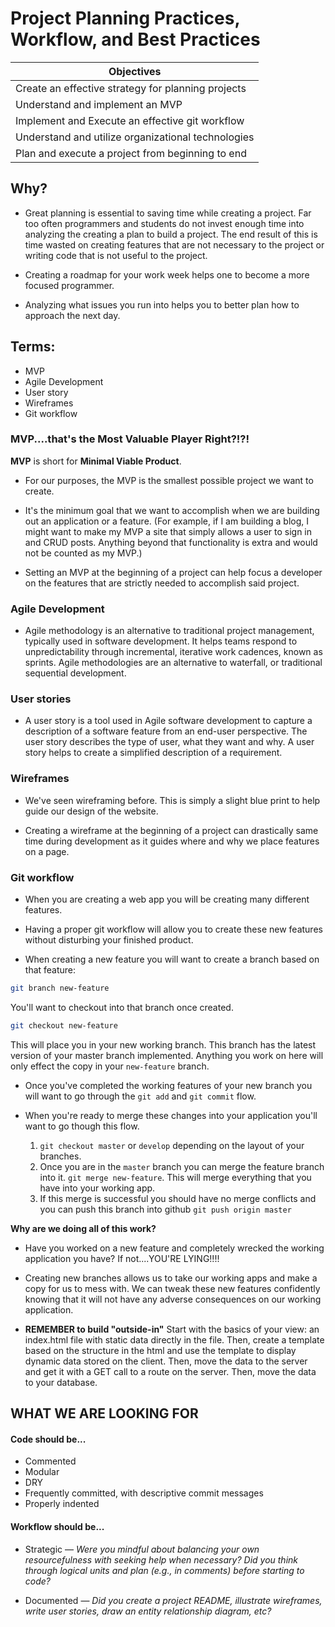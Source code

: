 # Project Planning Practices, Workflow, and Best Practices

| Objectives |
| ----------- |
| Create an effective strategy for planning projects |
| Understand and implement an MVP |
| Implement and Execute an effective git workflow |
| Understand and utilize organizational technologies |
| Plan and execute a project from beginning to end |


## Why?

 * Great planning is essential to saving time while creating a project.  Far too often programmers and students do not invest enough time into analyzing the creating a plan to build a project.  The end result of this is time wasted on creating features that are not necessary to the project or writing code that is not useful to the project.

 * Creating a roadmap for your work week helps one to become a more focused programmer.

 * Analyzing what issues you run into helps you to better plan how to approach the next day.

## Terms:
* MVP
* Agile Development
* User story
* Wireframes
* Git workflow



### MVP....that's the Most Valuable Player Right?!?!

**MVP** is short for **Minimal Viable Product**.

* For our purposes, the MVP is the smallest possible project we want to create.  

* It's the minimum goal that we want to accomplish when we are building out an application or a feature.
(For example, if I am building a blog, I might want to make my MVP a site that simply allows a user to sign in and CRUD posts.  Anything beyond that functionality is extra and would not be counted as my MVP.)

* Setting an MVP at the beginning of a project can help focus a developer on the features that are strictly needed to accomplish said project.

### Agile Development

* Agile methodology is an alternative to traditional project management, typically used in software development. It helps teams respond to unpredictability through incremental, iterative work cadences, known as sprints. Agile methodologies are an alternative to waterfall, or traditional sequential development.

### User stories

* A user story is a tool used in Agile software development to capture a description of a software feature from an end-user perspective. The user story describes the type of user, what they want and why. A user story helps to create a simplified description of a requirement.

### Wireframes

* We've seen wireframing before.  This is simply a slight blue print to help guide our design of the website.  

* Creating a wireframe at the beginning of a project can drastically same time during development as it guides where and why we place features on a page.

### Git workflow

* When you are creating a web app you will be creating many different features.

* Having a proper git workflow will allow you to create these new features without disturbing your finished product.

* When creating a new feature you will want to create a branch based on that feature:

```bash
git branch new-feature
```
You'll want to checkout into that branch once created.
```bash
git checkout new-feature
```
This will place you in your new working branch.  This branch has the latest version of your master branch implemented.  Anything you work on here will only effect the copy in your `new-feature` branch.

* Once you've completed the working features of your new branch you will want to go through the `git add` and `git commit` flow.

* When you're ready to merge these changes into your application you'll want to go though this flow.

    1. `git checkout master` or `develop` depending on the layout of your branches.
    2. Once you are in the `master` branch you can merge the feature branch into it. `git merge new-feature`.  This will merge everything that you have into your working app.
    3. If this merge is successful you should have no merge conflicts and you can push this branch into github `git push origin master`

**Why are we doing all of this work?**
*  Have you worked on a new feature and completely wrecked the working application you have?  If not....YOU'RE LYING!!!!
*  Creating new branches allows us to take our working apps and make a copy for us to mess with.  We can tweak these new features confidently knowing that it will not have any adverse consequences on our working application.
 


* **REMEMBER to build "outside-in"**
Start with the basics of your view: an index.html file with static data directly in the file. Then, create a template based on the structure in the html and use the template to display dynamic data stored on the client. Then, move the data to the server and get it with a GET call to a route on the server.  Then, move the data to your database.

## WHAT WE ARE LOOKING FOR
#### Code should be...

* Commented
* Modular
* DRY
* Frequently committed, with descriptive commit messages
* Properly indented

#### Workflow should be...

* Strategic —
*Were you mindful about balancing your own resourcefulness with seeking help when necessary? Did you think through logical units and plan (e.g., in comments) before starting to code?*

* Documented —
*Did you create a project README, illustrate wireframes, write user stories, draw an entity relationship diagram, etc?*
